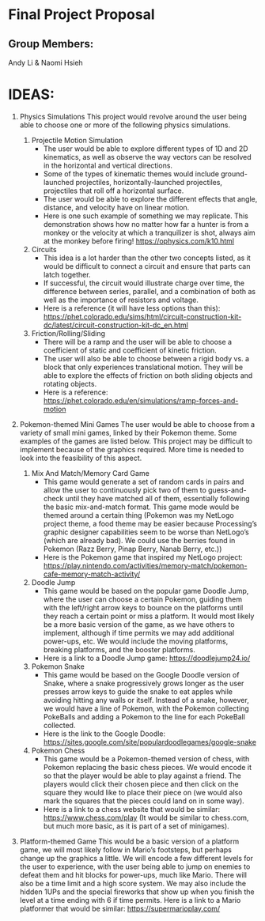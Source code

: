 # Final Project Proposal

## Group Members:

Andy Li & Naomi Hsieh

# IDEAS:

1. Physics Simulations
This project would revolve around the user being able to choose one or more of the following physics simulations.
    1. Projectile Motion Simulation
        - The user would be able to explore different types of 1D and 2D kinematics, as well as observe the way vectors can be resolved in the horizontal and vertical directions.
        - Some of the types of kinematic themes would include ground-launched projectiles, horizontally-launched projectiles, projectiles that roll off a horizontal surface.
        - The user would be able to explore the different effects that angle, distance, and velocity have on linear motion.
        - Here is one such example of something we may replicate. This demonstration shows how no matter how far a hunter is from a monkey or the velocity at which a tranquilizer is shot, always aim at the monkey before firing! https://ophysics.com/k10.html
    2. Circuits
        - This idea is a lot harder than the other two concepts listed, as it would be difficult to connect a circuit and ensure that parts can latch together.
        - If successful, the circuit would illustrate charge over time, the difference between series, parallel, and a combination of both as well as the importance of resistors and voltage.
        - Here is a reference (it will have less options than this): https://phet.colorado.edu/sims/html/circuit-construction-kit-dc/latest/circuit-construction-kit-dc_en.html
    3. Friction/Rolling/Sliding
        - There will be a ramp and the user will be able to choose a coefficient of static and coefficient of kinetic friction.
        - The user will also be able to choose between a rigid body vs. a block that only experiences translational motion. They will be able to explore the effects of friction on both sliding objects and rotating objects.
        - Here is a reference: https://phet.colorado.edu/en/simulations/ramp-forces-and-motion


2. Pokemon-themed Mini Games
The user would be able to choose from a variety of small mini games, linked by their Pokemon theme. Some examples of the games are listed below. This project may be difficult to implement because of the graphics required. More time is needed to look into the feasibility of this aspect.
    1. Mix And Match/Memory Card Game
          - This game would generate a set of random cards in pairs and allow the user to continuously pick two of them to guess-and-check until they have matched all of them, essentially following the basic mix-and-match format. This game mode would be themed around a certain thing (Pokemon was my NetLogo project theme, a food theme may be easier because Processing’s graphic designer capabilities seem to be worse than NetLogo’s (which are already bad). We could use the berries found in Pokemon (Razz Berry, Pinap Berry, Nanab Berry, etc.))
          - Here is the Pokemon game that inspired my NetLogo project: https://play.nintendo.com/activities/memory-match/pokemon-cafe-memory-match-activity/
      2. Doodle Jump
          - This game would be based on the popular game Doodle Jump, where the user can choose a certain Pokemon, guiding them with the left/right arrow keys to bounce on the platforms until they reach a certain point or miss a platform. It would most likely be a more basic version of the game, as we have others to implement, although if time permits we may add additional power-ups, etc. We would include the moving platforms, breaking platforms, and the booster platforms.
          - Here is a link to a Doodle Jump game: https://doodlejump24.io/
      3. Pokemon Snake
          - This game would be based on the Google Doodle version of Snake, where a snake progressively grows longer as the user presses arrow keys to guide the snake to eat apples while avoiding hitting any walls or itself. Instead of a snake, however, we would have a line of Pokemon, with the Pokemon collecting PokeBalls and adding a Pokemon to the line for each PokeBall collected.
          - Here is the link to the Google Doodle: https://sites.google.com/site/populardoodlegames/google-snake
      4. Pokemon Chess
          - This game would be a Pokemon-themed version of chess, with Pokemon replacing the basic chess pieces. We would encode it so that the player would be able to play against a friend. The players would click their chosen piece and then click on the square they would like to place their piece on (we would also mark the squares that the pieces could land on in some way).
          - Here is a link to a chess website that would be similar: https://www.chess.com/play (It would be similar to chess.com, but much more basic, as it is part of a set of minigames).

3. Platform-themed Game
This would be a basic version of a platform game, we will most likely follow in Mario’s footsteps, but perhaps change up the graphics a little. We will encode a few different levels for the user to experience, with the user being able to jump on enemies to defeat them and hit blocks for power-ups, much like Mario. There will also be a time limit and a high score system. We may also include the hidden 1UPs and the special fireworks that show up when you finish the level at a time ending with 6 if time permits.
Here is a link to a Mario platformer that would be similar: https://supermarioplay.com/  
